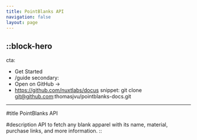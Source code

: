 ```yaml
---
title: PointBlanks API
navigation: false
layout: page
---
```


::block-hero
---
cta:
  - Get Started
  - /guide
secondary:
  - Open on GitHub →
  - https://github.com/nuxtlabs/docus
snippet: git clone git@github.com:thomasjvu/pointblanks-docs.git
---

#title
PointBlanks API

#description
API to fetch any blank apparel with its name, material, purchase links, and more information.
::
